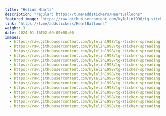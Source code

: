 ```yaml
---
title: "Helium Hearts"
description: "regular: https://t.me/addstickers/HeartBalloons"
featured_image: "https://raw.githubusercontent.com/kylelin1998/tg-sticker-spreading-worldwide-images/main/img/44a51c94-136a-4883-933e-04d7e63094e9.jpg"
link: "https://t.me/addstickers/HeartBalloons"
weight: 3
date: 2024-01-16T02:09:09+08:00
images:
  - https://raw.githubusercontent.com/kylelin1998/tg-sticker-spreading-worldwide-images/main/img/44a51c94-136a-4883-933e-04d7e63094e9.jpg
  - https://raw.githubusercontent.com/kylelin1998/tg-sticker-spreading-worldwide-images/main/img/e9bf6361-8c00-4bfd-a386-8b4a6effdcfe.jpg
  - https://raw.githubusercontent.com/kylelin1998/tg-sticker-spreading-worldwide-images/main/img/7944d8e1-1899-4ea6-9f12-5483fcf85f75.jpg
  - https://raw.githubusercontent.com/kylelin1998/tg-sticker-spreading-worldwide-images/main/img/3c4d986f-be78-42d6-8f1b-b85ef390140b.jpg
  - https://raw.githubusercontent.com/kylelin1998/tg-sticker-spreading-worldwide-images/main/img/62491060-ba16-436c-a22c-48e2be6a46f1.jpg
  - https://raw.githubusercontent.com/kylelin1998/tg-sticker-spreading-worldwide-images/main/img/868bfd5c-d5c7-4ed9-a7dd-15345c08b82e.jpg
  - https://raw.githubusercontent.com/kylelin1998/tg-sticker-spreading-worldwide-images/main/img/1e167572-4b76-44ba-b1e7-aed652c595ba.jpg
  - https://raw.githubusercontent.com/kylelin1998/tg-sticker-spreading-worldwide-images/main/img/18c8731f-2efc-4beb-89dc-c31b2b60428e.jpg
  - https://raw.githubusercontent.com/kylelin1998/tg-sticker-spreading-worldwide-images/main/img/2bfa9b47-9b84-4c6c-80e4-72a48cfaa3e3.jpg
  - https://raw.githubusercontent.com/kylelin1998/tg-sticker-spreading-worldwide-images/main/img/7a7df1e8-8264-46db-92d7-5a12c1b06666.jpg
  - https://raw.githubusercontent.com/kylelin1998/tg-sticker-spreading-worldwide-images/main/img/013b2d76-c9a2-4134-b07b-9b31fdabbd73.jpg
  - https://raw.githubusercontent.com/kylelin1998/tg-sticker-spreading-worldwide-images/main/img/072f4c89-8b2a-47cb-8322-daf8dc82c75a.jpg
  - https://raw.githubusercontent.com/kylelin1998/tg-sticker-spreading-worldwide-images/main/img/95708703-4b0f-4a78-834d-7150d8285abc.jpg
  - https://raw.githubusercontent.com/kylelin1998/tg-sticker-spreading-worldwide-images/main/img/e06b22a6-7e45-404f-917d-ca15d05578b5.jpg
  - https://raw.githubusercontent.com/kylelin1998/tg-sticker-spreading-worldwide-images/main/img/97b2a87f-0467-42b4-9de5-2fdec9273e5d.jpg
---
```

